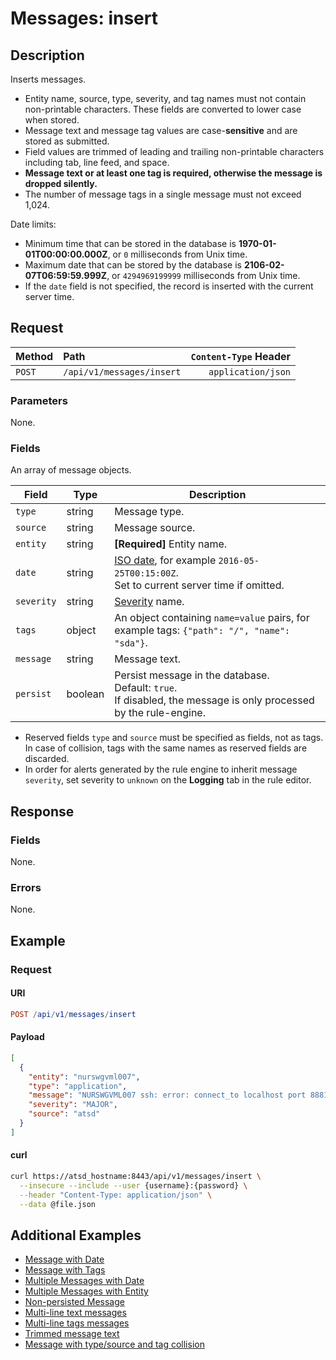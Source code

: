 # Messages: insert

## Description

Inserts messages.

* Entity name, source, type, severity, and tag names must not contain non-printable characters. These fields are converted to lower case when stored.
* Message text and message tag values are case-**sensitive** and are stored as submitted.
* Field values are trimmed of leading and trailing non-printable characters including tab, line feed, and space.
* **Message text or at least one tag is required, otherwise the message is dropped silently.**
* The number of message tags in a single message must not exceed 1,024.

Date limits:

* Minimum time that can be stored in the database is **1970-01-01T00:00:00.000Z**, or `0` milliseconds from Unix time.
* Maximum date that can be stored by the database is **2106-02-07T06:59:59.999Z**, or `4294969199999` milliseconds from Unix time.
* If the `date` field is not specified, the record is inserted with the current server time.

## Request

| Method | Path | `Content-Type` Header|
|:---|:---|---:|
| `POST` | `/api/v1/messages/insert` | `application/json` |

### Parameters

None.

### Fields

An array of message objects.

| **Field** | **Type** | **Description** |
|---|---|---|
| `type` | string | Message type. |
| `source` | string | Message source. |
| `entity` | string | **[Required]** Entity name. |
| `date` | string | [ISO date](../../../shared/date-format.md#supported-formats), for example `2016-05-25T00:15:00Z`.<br>Set to current server time if omitted. |
| `severity` | string | [Severity](../../../shared/severity.md) name. |
| `tags` | object | An object containing `name=value` pairs, for example tags: `{"path": "/", "name": "sda"}`. |
| `message` | string | Message text. |
| `persist` | boolean | Persist message in the database.<br>Default: `true`.<br>If disabled, the message is only processed by the rule-engine. |

* Reserved fields `type` and `source` must be specified as fields, not as tags. In case of collision, tags with the same names as reserved fields are discarded.
* In order for alerts generated by the rule engine to inherit message `severity`, set severity to `unknown` on the **Logging** tab in the rule editor.

## Response

### Fields

None.

### Errors

None.

## Example

### Request

#### URI

```elm
POST /api/v1/messages/insert
```

#### Payload

```json
[
  {
    "entity": "nurswgvml007",
    "type": "application",
    "message": "NURSWGVML007 ssh: error: connect_to localhost port 8881: failed.",
    "severity": "MAJOR",
    "source": "atsd"
  }
]
```

#### curl

```bash
curl https://atsd_hostname:8443/api/v1/messages/insert \
  --insecure --include --user {username}:{password} \
  --header "Content-Type: application/json" \
  --data @file.json
```

## Additional Examples

* [Message with Date](examples/insert/messages-insert-messages-with-date.md)
* [Message with Tags](examples/insert/messages-insert-messages-with-tags.md)
* [Multiple Messages with Date](examples/insert/messages-insert-multiple-messages-for-date.md)
* [Multiple Messages with Entity](examples/insert/messages-insert-multiple-messages-for-entity.md)
* [Non-persisted Message](examples/insert/messages-insert-non-persisted-messages.md)
* [Multi-line text messages](examples/insert/messages-insert-multi-line-message-text.md)
* [Multi-line tags messages](examples/insert/messages-insert-multi-line-message-tags.md)
* [Trimmed message text](examples/insert/messages-insert-trimmed-message-text.md)
* [Message with type/source and tag collision](examples/insert/messages-insert-type-source-and-tag-collision.md)
